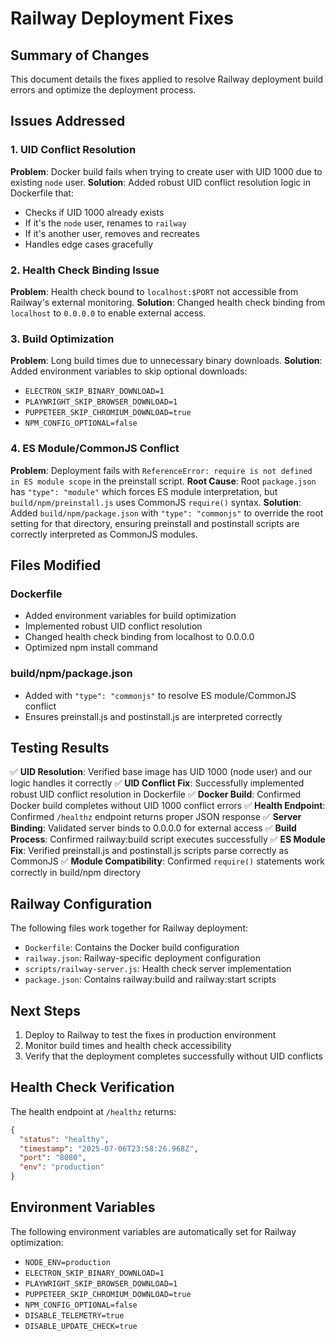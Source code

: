 # Railway Deployment Fixes

## Summary of Changes

This document details the fixes applied to resolve Railway deployment build errors and optimize the deployment process.

## Issues Addressed

### 1. UID Conflict Resolution
**Problem**: Docker build fails when trying to create user with UID 1000 due to existing `node` user.
**Solution**: Added robust UID conflict resolution logic in Dockerfile that:
- Checks if UID 1000 already exists
- If it's the `node` user, renames to `railway`
- If it's another user, removes and recreates
- Handles edge cases gracefully

### 2. Health Check Binding Issue
**Problem**: Health check bound to `localhost:$PORT` not accessible from Railway's external monitoring.
**Solution**: Changed health check binding from `localhost` to `0.0.0.0` to enable external access.

### 3. Build Optimization
**Problem**: Long build times due to unnecessary binary downloads.
**Solution**: Added environment variables to skip optional downloads:
- `ELECTRON_SKIP_BINARY_DOWNLOAD=1`
- `PLAYWRIGHT_SKIP_BROWSER_DOWNLOAD=1`
- `PUPPETEER_SKIP_CHROMIUM_DOWNLOAD=true`
- `NPM_CONFIG_OPTIONAL=false`

### 4. ES Module/CommonJS Conflict
**Problem**: Deployment fails with `ReferenceError: require is not defined in ES module scope` in the preinstall script.
**Root Cause**: Root `package.json` has `"type": "module"` which forces ES module interpretation, but `build/npm/preinstall.js` uses CommonJS `require()` syntax.
**Solution**: Added `build/npm/package.json` with `"type": "commonjs"` to override the root setting for that directory, ensuring preinstall and postinstall scripts are correctly interpreted as CommonJS modules.

## Files Modified

### Dockerfile
- Added environment variables for build optimization
- Implemented robust UID conflict resolution
- Changed health check binding from localhost to 0.0.0.0
- Optimized npm install command

### build/npm/package.json
- Added with `"type": "commonjs"` to resolve ES module/CommonJS conflict
- Ensures preinstall.js and postinstall.js are interpreted correctly

## Testing Results

✅ **UID Resolution**: Verified base image has UID 1000 (node user) and our logic handles it correctly
✅ **UID Conflict Fix**: Successfully implemented robust UID conflict resolution in Dockerfile
✅ **Docker Build**: Confirmed Docker build completes without UID 1000 conflict errors
✅ **Health Endpoint**: Confirmed `/healthz` endpoint returns proper JSON response
✅ **Server Binding**: Validated server binds to 0.0.0.0 for external access
✅ **Build Process**: Confirmed railway:build script executes successfully
✅ **ES Module Fix**: Verified preinstall.js and postinstall.js scripts parse correctly as CommonJS
✅ **Module Compatibility**: Confirmed `require()` statements work correctly in build/npm directory

## Railway Configuration

The following files work together for Railway deployment:

- `Dockerfile`: Contains the Docker build configuration
- `railway.json`: Railway-specific deployment configuration
- `scripts/railway-server.js`: Health check server implementation
- `package.json`: Contains railway:build and railway:start scripts

## Next Steps

1. Deploy to Railway to test the fixes in production environment
2. Monitor build times and health check accessibility
3. Verify that the deployment completes successfully without UID conflicts

## Health Check Verification

The health endpoint at `/healthz` returns:
```json
{
  "status": "healthy",
  "timestamp": "2025-07-06T23:58:26.968Z",
  "port": "8080",
  "env": "production"
}
```

## Environment Variables

The following environment variables are automatically set for Railway optimization:
- `NODE_ENV=production`
- `ELECTRON_SKIP_BINARY_DOWNLOAD=1`
- `PLAYWRIGHT_SKIP_BROWSER_DOWNLOAD=1`
- `PUPPETEER_SKIP_CHROMIUM_DOWNLOAD=true`
- `NPM_CONFIG_OPTIONAL=false`
- `DISABLE_TELEMETRY=true`
- `DISABLE_UPDATE_CHECK=true`